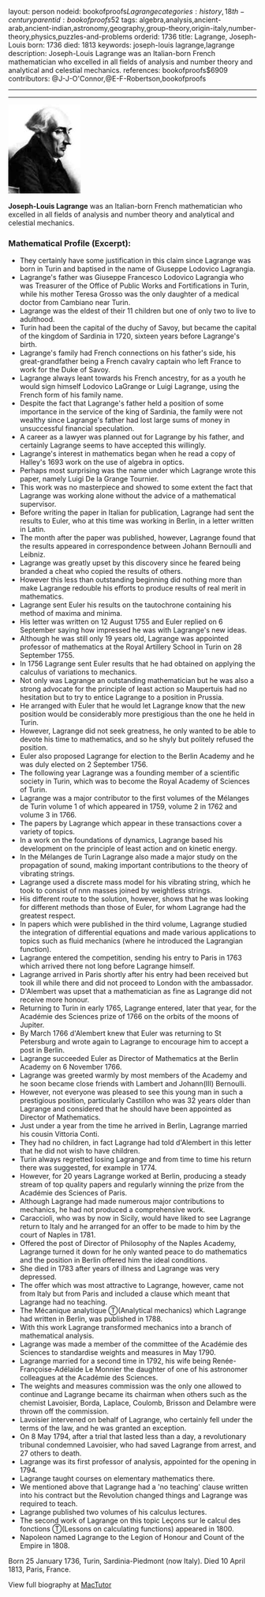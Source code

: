 layout: person
nodeid: bookofproofs$Lagrange
categories: history,18th-century
parentid: bookofproofs$52
tags: algebra,analysis,ancient-arab,ancient-indian,astronomy,geography,group-theory,origin-italy,number-theory,physics,puzzles-and-problems
orderid: 1736
title: Lagrange, Joseph-Louis
born: 1736
died: 1813
keywords: joseph-louis lagrange,lagrange
description: Joseph-Louis Lagrange was an Italian-born French mathematician who excelled in all fields of analysis and number theory and analytical and celestial mechanics.
references: bookofproofs$6909
contributors: @J-J-O'Connor,@E-F-Robertson,bookofproofs

---



---

![Lagrange.jpg](https://github.com/bookofproofs/bookofproofs.github.io/blob/main/_sources/_assets/images/portraits/Lagrange.jpg?raw=true)

**Joseph-Louis Lagrange** was an Italian-born French mathematician who excelled in all fields of analysis and number theory and analytical and celestial mechanics.

### Mathematical Profile (Excerpt):
* They certainly have some justification in this claim since Lagrange was born in Turin and baptised in the name of Giuseppe Lodovico Lagrangia.
* Lagrange's father was Giuseppe Francesco Lodovico Lagrangia who was Treasurer of the Office of Public Works and Fortifications in Turin, while his mother Teresa Grosso was the only daughter of a medical doctor from Cambiano near Turin.
* Lagrange was the eldest of their 11 children but one of only two to live to adulthood.
* Turin had been the capital of the duchy of Savoy, but became the capital of the kingdom of Sardinia in 1720, sixteen years before Lagrange's birth.
* Lagrange's family had French connections on his father's side, his great-grandfather being a French cavalry captain who left France to work for the Duke of Savoy.
* Lagrange always leant towards his French ancestry, for as a youth he would sign himself Lodovico LaGrange or Luigi Lagrange, using the French form of his family name.
* Despite the fact that Lagrange's father held a position of some importance in the service of the king of Sardinia, the family were not wealthy since Lagrange's father had lost large sums of money in unsuccessful financial speculation.
* A career as a lawyer was planned out for Lagrange by his father, and certainly Lagrange seems to have accepted this willingly.
* Lagrange's interest in mathematics began when he read a copy of Halley's 1693 work on the use of algebra in optics.
* Perhaps most surprising was the name under which Lagrange wrote this paper, namely Luigi De la Grange Tournier.
* This work was no masterpiece and showed to some extent the fact that Lagrange was working alone without the advice of a mathematical supervisor.
* Before writing the paper in Italian for publication, Lagrange had sent the results to Euler, who at this time was working in Berlin, in a letter written in Latin.
* The month after the paper was published, however, Lagrange found that the results appeared in correspondence between Johann Bernoulli and Leibniz.
* Lagrange was greatly upset by this discovery since he feared being branded a cheat who copied the results of others.
* However this less than outstanding beginning did nothing more than make Lagrange redouble his efforts to produce results of real merit in mathematics.
* Lagrange sent Euler his results on the tautochrone containing his method of maxima and minima.
* His letter was written on 12 August 1755 and Euler replied on 6 September saying how impressed he was with Lagrange's new ideas.
* Although he was still only 19 years old, Lagrange was appointed professor of mathematics at the Royal Artillery School in Turin on 28 September 1755.
* In 1756 Lagrange sent Euler results that he had obtained on applying the calculus of variations to mechanics.
* Not only was Lagrange an outstanding mathematician but he was also a strong advocate for the principle of least action so Maupertuis had no hesitation but to try to entice Lagrange to a position in Prussia.
* He arranged with Euler that he would let Lagrange know that the new position would be considerably more prestigious than the one he held in Turin.
* However, Lagrange did not seek greatness, he only wanted to be able to devote his time to mathematics, and so he shyly but politely refused the position.
* Euler also proposed Lagrange for election to the Berlin Academy and he was duly elected on 2 September 1756.
* The following year Lagrange was a founding member of a scientific society in Turin, which was to become the Royal Academy of Sciences of Turin.
* Lagrange was a major contributor to the first volumes of the Mélanges de Turin volume 1 of which appeared in 1759, volume 2 in 1762 and volume 3 in 1766.
* The papers by Lagrange which appear in these transactions cover a variety of topics.
* In a work on the foundations of dynamics, Lagrange based his development on the principle of least action and on kinetic energy.
* In the Mélanges de Turin Lagrange also made a major study on the propagation of sound, making important contributions to the theory of vibrating strings.
* Lagrange used a discrete mass model for his vibrating string, which he took to consist of nnn masses joined by weightless strings.
* His different route to the solution, however, shows that he was looking for different methods than those of Euler, for whom Lagrange had the greatest respect.
* In papers which were published in the third volume, Lagrange studied the integration of differential equations and made various applications to topics such as fluid mechanics (where he introduced the Lagrangian function).
* Lagrange entered the competition, sending his entry to Paris in 1763 which arrived there not long before Lagrange himself.
* Lagrange arrived in Paris shortly after his entry had been received but took ill while there and did not proceed to London with the ambassador.
* D'Alembert was upset that a mathematician as fine as Lagrange did not receive more honour.
* Returning to Turin in early 1765, Lagrange entered, later that year, for the Académie des Sciences prize of 1766 on the orbits of the moons of Jupiter.
* By March 1766 d'Alembert knew that Euler was returning to St Petersburg and wrote again to Lagrange to encourage him to accept a post in Berlin.
* Lagrange succeeded Euler as Director of Mathematics at the Berlin Academy on 6 November 1766.
* Lagrange was greeted warmly by most members of the Academy and he soon became close friends with Lambert and Johann(III) Bernoulli.
* However, not everyone was pleased to see this young man in such a prestigious position, particularly Castillon who was 32 years older than Lagrange and considered that he should have been appointed as Director of Mathematics.
* Just under a year from the time he arrived in Berlin, Lagrange married his cousin Vittoria Conti.
* They had no children, in fact Lagrange had told d'Alembert in this letter that he did not wish to have children.
* Turin always regretted losing Lagrange and from time to time his return there was suggested, for example in 1774.
* However, for 20 years Lagrange worked at Berlin, producing a steady stream of top quality papers and regularly winning the prize from the Académie des Sciences of Paris.
* Although Lagrange had made numerous major contributions to mechanics, he had not produced a comprehensive work.
* Caraccioli, who was by now in Sicily, would have liked to see Lagrange return to Italy and he arranged for an offer to be made to him by the court of Naples in 1781.
* Offered the post of Director of Philosophy of the Naples Academy, Lagrange turned it down for he only wanted peace to do mathematics and the position in Berlin offered him the ideal conditions.
* She died in 1783 after years of illness and Lagrange was very depressed.
* The offer which was most attractive to Lagrange, however, came not from Italy but from Paris and included a clause which meant that Lagrange had no teaching.
* The Mécanique analytique Ⓣ(Analytical mechanics) which Lagrange had written in Berlin, was published in 1788.
* With this work Lagrange transformed mechanics into a branch of mathematical analysis.
* Lagrange was made a member of the committee of the Académie des Sciences to standardise weights and measures in May 1790.
* Lagrange married for a second time in 1792, his wife being Renée-Françoise-Adélaide Le Monnier the daughter of one of his astronomer colleagues at the Académie des Sciences.
* The weights and measures commission was the only one allowed to continue and Lagrange became its chairman when others such as the chemist Lavoisier, Borda, Laplace, Coulomb, Brisson and Delambre were thrown off the commission.
* Lavoisier intervened on behalf of Lagrange, who certainly fell under the terms of the law, and he was granted an exception.
* On 8 May 1794, after a trial that lasted less than a day, a revolutionary tribunal condemned Lavoisier, who had saved Lagrange from arrest, and 27 others to death.
* Lagrange was its first professor of analysis, appointed for the opening in 1794.
* Lagrange taught courses on elementary mathematics there.
* We mentioned above that Lagrange had a 'no teaching' clause written into his contract but the Revolution changed things and Lagrange was required to teach.
* Lagrange published two volumes of his calculus lectures.
* The second work of Lagrange on this topic Leçons sur le calcul des fonctions Ⓣ(Lessons on calculating functions) appeared in 1800.
* Napoleon named Lagrange to the Legion of Honour and Count of the Empire in 1808.

Born 25 January 1736, Turin, Sardinia-Piedmont (now Italy). Died 10 April 1813, Paris, France.

View full biography at [MacTutor](https://mathshistory.st-andrews.ac.uk/Biographies/Lagrange/)
